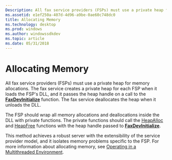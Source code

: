 ```yaml
---
Description: All fax service providers (FSPs) must use a private heap for memory allocations.
ms.assetid: e1ef250a-407d-4d96-a9be-0ae60c748dc0
title: Allocating Memory
ms.technology: desktop
ms.prod: windows
ms.author: windowssdkdev
ms.topic: article
ms.date: 05/31/2018
---
```


# Allocating Memory

All fax service providers (FSPs) must use a private heap for memory allocations. The fax service creates a private heap for each FSP when it loads the FSP's DLL, and it passes the heap handle on a call to the [**FaxDevInitialize**](-mfax-faxdevinitialize.md) function. The fax service deallocates the heap when it unloads the DLL.

The FSP should wrap all memory allocations and deallocations inside the DLL with private functions. The private functions should call the [HeapAlloc](http://msdn.microsoft.com/library/en-us/memory/base/heapalloc.asp) and [HeapFree](http://msdn.microsoft.com/library/en-us/memory/base/heapfree.asp) functions with the heap handle passed to [**FaxDevInitialize**](-mfax-faxdevinitialize.md).

This method achieves a robust server with the extensibility of the service provider model, and it isolates memory problems specific to the FSP. For more information about allocating memory, see [Operating in a Multithreaded Environment](-mfax-operating-in-a-multithreaded-environment.md).

 

 




